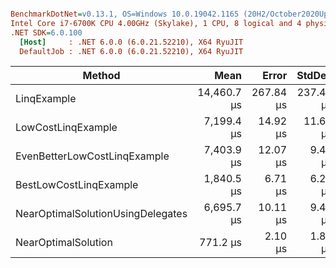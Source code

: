 ``` ini

BenchmarkDotNet=v0.13.1, OS=Windows 10.0.19042.1165 (20H2/October2020Update)
Intel Core i7-6700K CPU 4.00GHz (Skylake), 1 CPU, 8 logical and 4 physical cores
.NET SDK=6.0.100
  [Host]     : .NET 6.0.0 (6.0.21.52210), X64 RyuJIT
  DefaultJob : .NET 6.0.0 (6.0.21.52210), X64 RyuJIT


```
|                            Method |        Mean |     Error |    StdDev | Ratio | RatioSD |     Gen 0 |   Allocated |
|---------------------------------- |------------:|----------:|----------:|------:|--------:|----------:|------------:|
|                       LinqExample | 14,460.7 μs | 267.84 μs | 237.43 μs | 18.75 |    0.30 | 1828.1250 | 7,680,008 B |
|                LowCostLinqExample |  7,199.4 μs |  14.92 μs |  11.65 μs |  9.33 |    0.03 |  687.5000 | 2,880,004 B |
|      EvenBetterLowCostLinqExample |  7,403.9 μs |  12.07 μs |   9.42 μs |  9.60 |    0.03 |         - |         4 B |
|            BestLowCostLinqExample |  1,840.5 μs |   6.71 μs |   6.28 μs |  2.39 |    0.01 |         - |         1 B |
| NearOptimalSolutionUsingDelegates |  6,695.7 μs |  10.11 μs |   9.46 μs |  8.68 |    0.03 |         - |         4 B |
|               NearOptimalSolution |    771.2 μs |   2.10 μs |   1.86 μs |  1.00 |    0.00 |         - |         1 B |
